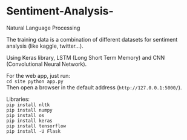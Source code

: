 # Sentiment-Analysis-
Natural Language Processing

The training data is a combination of different datasets for sentiment analysis (like kaggle, twitter...).

Using Keras library, LSTM (Long Short Term Memory) and CNN (Convolutional Neural Network).

For the web app, just run:  
`cd site
python app.py`  
Then open a browser in the default address (`http://127.0.0.1:5000/`).  

Libraries:  
`pip install nltk`  
`pip install numpy`  
`pip install os`    
`pip install keras`  
`pip install tensorflow`  
`pip install -U Flask`  
